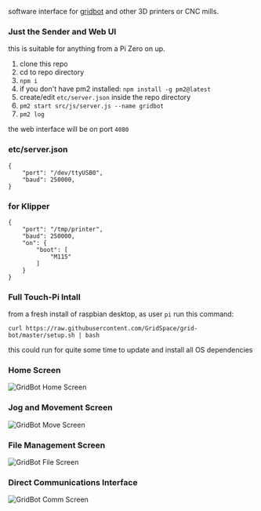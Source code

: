 software interface for [gridbot](https://cad.onshape.com/documents/64a8b0664bd09cbffb0e0d17/w/044a002e53008b3bc2a845ec/e/9b8b7abe5b303b24f2f26d14) and other 3D printers or CNC mills.

### Just the Sender and Web UI

this is suitable for anything from a Pi Zero on up.

1. clone this repo
2. cd to repo directory
3. `npm i`
4. if you don't have pm2 installed: `npm install -g pm2@latest`
5. create/edit `etc/server.json` inside the repo directory
6. `pm2 start src/js/server.js --name gridbot`
7. `pm2 log`

the web interface will be on port `4080`

### etc/server.json

```
{
	"port": "/dev/ttyUSB0",
	"baud": 250000,
}
```

### for Klipper

```
{
	"port": "/tmp/printer",
	"baud": 250000,
	"on": {
		"boot": [
			"M115"
		]
	}
}
```

### Full Touch-Pi Intall

from a fresh install of raspbian desktop, as user ```pi``` run this command:

```curl https://raw.githubusercontent.com/GridSpace/grid-bot/master/setup.sh | bash```

this could run for quite some time to update and install all OS dependencies

### Home Screen
![GridBot Home Screen](https://static.grid.space/img/gridbot-home.jpg)

### Jog and Movement Screen
![GridBot Move Screen](https://static.grid.space/img/gridbot-move.jpg)

### File Management Screen
![GridBot File Screen](https://static.grid.space/img/gridbot-file.jpg)

### Direct Communications Interface
![GridBot Comm Screen](https://static.grid.space/img/gridbot-comm.jpg)
